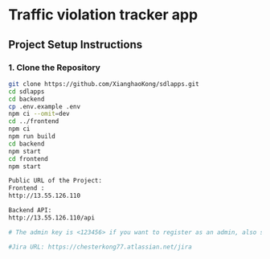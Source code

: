 # Traffic violation tracker app

## Project Setup Instructions

### 1. Clone the Repository
```bash
git clone https://github.com/XianghaoKong/sdlapps.git
cd sdlapps
cd backend
cp .env.example .env  
npm ci --omit=dev
cd ../frontend
npm ci
npm run build
cd backend
npm start
cd frontend
npm start

Public URL of the Project:
Frontend :
http://13.55.126.110

Backend API:
http://13.55.126.110/api

# The admin key is <123456> if you want to register as an admin, also specified in .env.example

#Jira URL: https://chesterkong77.atlassian.net/jira

